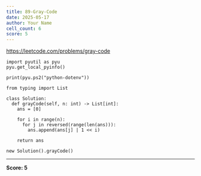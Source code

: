 ```yaml
---
title: 89-Gray-Code
date: 2025-05-17
author: Your Name
cell_count: 6
score: 5
---
```


https://leetcode.com/problems/gray-code


```
import pyutil as pyu
pyu.get_local_pyinfo()
```


```
print(pyu.ps2("python-dotenv"))
```


```
from typing import List
```


```
class Solution:
  def grayCode(self, n: int) -> List[int]:
    ans = [0]

    for i in range(n):
      for j in reversed(range(len(ans))):
        ans.append(ans[j] | 1 << i)

    return ans
```


```
new Solution().grayCode()
```


---
**Score: 5**